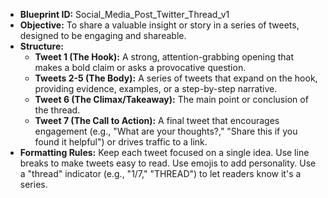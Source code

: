 * **Blueprint ID:** Social_Media_Post_Twitter_Thread_v1
* **Objective:** To share a valuable insight or story in a series of tweets, designed to be engaging and shareable.
* **Structure:**
  * **Tweet 1 (The Hook):** A strong, attention-grabbing opening that makes a bold claim or asks a provocative question.
  * **Tweets 2-5 (The Body):** A series of tweets that expand on the hook, providing evidence, examples, or a step-by-step narrative.
  * **Tweet 6 (The Climax/Takeaway):** The main point or conclusion of the thread.
  * **Tweet 7 (The Call to Action):** A final tweet that encourages engagement (e.g., "What are your thoughts?," "Share this if you found it helpful") or drives traffic to a link.
* **Formatting Rules:** Keep each tweet focused on a single idea. Use line breaks to make tweets easy to read. Use emojis to add personality. Use a "thread" indicator (e.g., "1/7," "THREAD") to let readers know it's a series.
